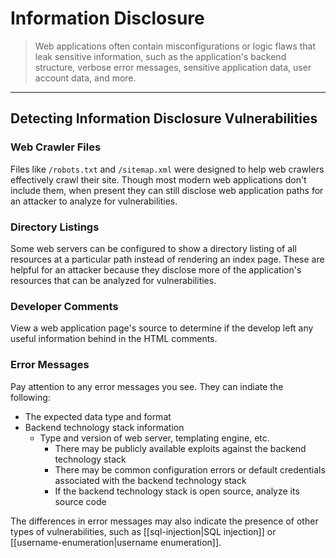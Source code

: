 # Information Disclosure

> Web applications often contain misconfigurations or logic flaws that leak sensitive information, such as the application's backend structure, verbose error messages, sensitive application data, user account data, and more.

---

## Detecting Information Disclosure Vulnerabilities

###  Web Crawler Files

Files like `/robots.txt` and `/sitemap.xml` were designed to help web crawlers effectively crawl their site. Though most modern web applications don't include them, when present they can still disclose web application paths for an attacker to analyze for vulnerabilities.

### Directory Listings

Some web servers can be configured to show a directory listing of all resources at a particular path instead of rendering an index page. These are helpful for an attacker because they disclose more of the application's resources that can be analyzed for vulnerabilities.

### Developer Comments

View a web application page's source to determine if the develop left any useful information behind in the HTML comments.

### Error Messages

Pay attention to any error messages you see. They can indiate the following:

- The expected data type and format
- Backend technology stack information
	- Type and version of web server, templating engine, etc.
		- There may be publicly available exploits against the backend technology stack
		- There may be common configuration errors or default credentials associated with the backend technology stack
		- If the backend technology stack is open source, analyze its source code

The differences in error messages may also indicate the presence of other types of vulnerabilities, such as [[sql-injection|SQL injection]] or [[username-enumeration|username enumeration]].
